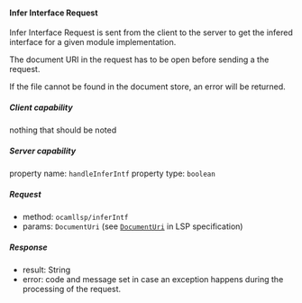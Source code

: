 #### Infer Interface Request

Infer Interface Request is sent from the client to the server to get the infered
interface for a given module implementation.

The document URI in the request has to be open before sending a the request.

If the file cannot be found in the document store, an error will be returned.

##### Client capability

nothing that should be noted

##### Server capability

property name: `handleInferIntf`
property type: `boolean`

##### Request

- method: `ocamllsp/inferIntf`
- params: `DocumentUri` (see [`DocumentUri`](https://microsoft.github.io/language-server-protocol/specifications/specification-current/#uri) in LSP specification)

##### Response

- result: String
- error: code and message set in case an exception happens during the processing of the request.
